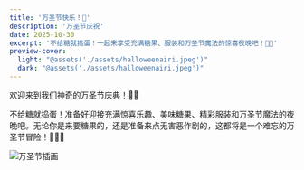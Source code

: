 ```yaml
---
title: '万圣节快乐！🎃'
description: '万圣节庆祝'
date: 2025-10-30
excerpt: '不给糖就捣蛋！一起来享受充满糖果、服装和万圣节魔法的惊喜夜晚吧！🍭👻'
preview-cover:
  light: "@assets('./assets/halloweenairi.jpeg')"
  dark: "@assets('./assets/halloweenairi.jpeg')"
---
```

欢迎来到我们神奇的万圣节庆典！🎃✨

不给糖就捣蛋！准备好迎接充满惊喜乐趣、美味糖果、精彩服装和万圣节魔法的夜晚吧。无论你是来要糖果的，还是准备来点无害恶作剧的，这都将是一个难忘的万圣节冒险！🍭👻🦇

![万圣节插画](./assets/halloweenairi.jpeg)
